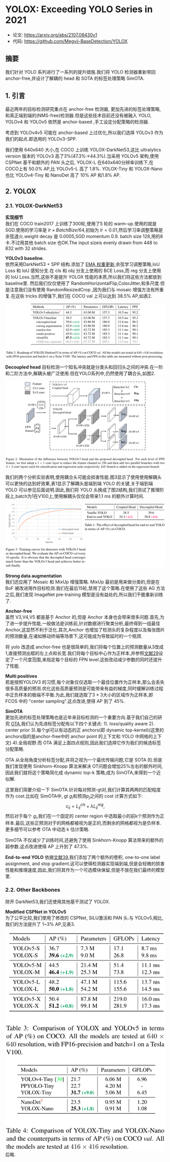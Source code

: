# YOLOX: Exceeding YOLO Series in 2021
- 论文: https://arxiv.org/abs/2107.08430v1
- 代码: https://github.com/Megvii-BaseDetection/YOLOX

## 摘要
我们针对 YOLO 系列进行了一系列的提升措施.我们将 YOLO 检测器重新带回 anchor-free,并设计了解耦的 head 和 SOTA 的标签处理策略 SimOTA.

## 1. 引言
最近两年的目标检测研究重点在 anchor-free 检测器, 更加先进的标签处理策略,和真正端到端的(NMS-free)检测器.但是这些技术目前还没有被融入 YOLO, YOLOv4 和 YOLOv5 依然是 anchor-based ,手工设定分配策略的检测器.

考虑到 YOLOv4v5 可能在 anchor-based 上过优化,所以我们选择 YOLOv3 作为我们的起点.即选用的 YOLOv3-SPP.

我们使用 640x640 大小,在 COCO 上训练 YOLOX-DarkNet53,这比 ultralytics version 版本的 YOLOv3 高了3%(47.3%->44.3%).当采用 YOLOv5 架构,使用 CSPNet 基干和额外的 PAN 头之后, YOLOX-L 在640x640分辨率训练下,在COCO上有 50.0% AP,比 YOLOv5-L 高了 1.8%. YOLOX-Tiny 和 YOLOX-Nano 也比 YOLOv4-Tiny 和 NanoDet 高了 10% AP 和1.8% AP.

## 2. YOLOX
### 2.1. YOLOX-DarkNet53
**实现细节**   
我们在 COCO train2017 上训练了300轮,使用了5 轮的 warm-up.使用的就是 SGD.使用的学习率是 $lr \times BatchBize/64$,初始为 $lr=0.01$,然后学习率调整策略是余弦退火.weight decay 是 0.0005,SGD momentum 0.9. batch size 128,用的8卡.不过用其他 batch size 也OK.The input sizeis evenly drawn from 448 to 832 with 32 strides.

**YOLOv3 baseline**.  
依然采用DarkNet53 + SPP 结构.添加了 [EMA 权重更新](),余弦学习调整策略,IoU Loss 和 IoU 感知分支.在 cls 和 obj 分支上使用的 BCE Loss,而 reg 分支上使用的 IoU Loss.当然,这些不是提升 YOLOX 性能的本质,所以我们将这些方法都放到 baseline里. 然后我们仅仅使用了 RandomHorizontalFlip,ColorJitter,和多尺度.但是注意我们没有使用 RandomResizedCrop ,因为我们与 mosaic 增强方法有所重复.在这些 tricks 的增强下,我们在 COCO val 上可以达到 38.5% AP,如表2.

![yolox_tab2](../Attachments/yolox_tab2.png)

**Decoupled head**
目标检测一个知名冲突就是分类头和回归头之间的冲突.在一阶和二阶方法中,解耦头被广泛使用.但在YOLO系列中,仍然使用了耦合头,如图2.

![yolox_fig2](../Attachments/yolox_fig2.png)

我们的两个分析实验表明,使用耦合头可能会损害性能.图3显示了使用使用解耦头可以更快的达到好效果,表1显示了解耦头是端到端 YOLO 的关键,关于端到端 YOLO 可以参见后面说明.因此,我们将 YOLO 头换成了图2结构,我们测试了推理阶段上,batch为1在V100上,使用解耦头仅仅会带来1.1 ms 的额外计算时间.

![yolox_fig3_tab1](../Attachments/yolox_fig3_tab1.png)

**Strong data augmentation**  
我们还应用了 Mosaic 和 MixUp 增强策略. MixUp 最初是用来做分类的,但是在 BoF 被改进用作目标检测.我们在最后15轮,禁用了这个策略.在使用了这些 AG 方法之后,我们发现 ImageNet pre-training 模型是没有益处的,所以我们干脆重新训练了.  

**Anchor-free**  
虽然 V3,V4,V5 都是基于 Anchor 的,但是 Anchor 本身也会带来很多问题.首先,为了进一步提升性能,一般做法是训练前,针对数据进行聚类分析,最终得到一组最佳 Anchor,这显然不利于泛化.其次,Anchor 也增加了检测头的复杂程度以及每张图片的预测数量,在诸如移动终端等场景下,这可能成为导致延时的一个瓶颈.

将 yolo 改造成 anchor-free 也是很简单的,我们将每个位置上的预测数量从3改成1,直接预测出框的左上点和长宽.我们将每个目标中心作为正样本,并参照[文献29](https://arxiv.org/abs/1904.01355)设定了一个尺度范围,来指定每个目标的 FPN level.这些改动减少参数的同时还提升了性能.  

**Multi positives**  
若是按照YOLOV3 的习惯,每个对象仅仅选取一个最佳位置作为正样本,那么会丢失很多高质量的预测.优化这些高质量预测是可能带来有益的梯度,同时缓解训练过程中正负样本的极端不平衡.为此,我们就选取了$3 \times 3$大小的区域作为正样本,即 FCOS 中的 "center sampling".这点改进,使得 AP 到了 45%.  

**SimOTA**  
更加先进的标签处理策略也是近年来目标检测的一个重要方向.基于我们自己的研究 [OTA](),我们认为先进标签分配有以下四个关键点: 1). loss/quality aware 2). center prior 3).每个gt可以有动态的正 anchors(即 dynamic top-kernel)(这里的 anchors指的是anchor-free中的 anchor point 的上下文和 YOLO 中网格的上下文) 4).全局视野.而 OTA 满足上面四点规则,因此我们选择它作为我们的候选标签分配策略.  

OTA 从全局角度分析标签分配,并将之视为一个最优传输问题,它是 SOTA 的.但是我们发现使用 Sinkhorn-Knopp 算法来解决 OT问题会增加25%左右的额外时间,因此我们就将这个策略简化成 dynamic top-k 策略,成为 SimOTA,来得到一个近似解.

这里我们简要介绍一下 SimOTA.针对每对预测-gt对,我们计算其两两的匹配程度作为 cost.比如在 SimOTA中, gt $g_i$和预测$p_j$之间的 cost 计算方式如下:
$$
c_{ij}=L_{ij}^{cls}+\lambda L_{ij}^{reg},   \tag{1}
$$
然后对于每个 $g_i$,我们在一个固定的 center region 中选取最小的前k个预测作为正样本.最后,这些正预测对于的网格都被视为是正的,而剩余的网格都视为是负样本.更多细节可以参考 OTA 中动态 k 估计策略.

SimOTA 不仅减少了训练时间,还避免了使用 Sinkhorn-Knopp 算法带来的额外的超参数.这点改进使得 AP 上升到了 47.3%.

**End-to-end YOLO**
依据[文献39](),我们添加了两个额外的卷积, one-to-one label assignment, and stop gradient.这可以使得检测器实现端到端,但是会轻微的损害性能和推理速度,因此,我们将其作为一个可选模块保留,但是不放在我们最终的模型里.  

### 2.2. Other Backbones
除开 DarkNet53,我们还使用其他基干测试了 YOLOX.

**Modified CSPNet in YOLOv5**   
为了公平比较,我们使用了修改的 CSPNet, SiLU激活和 PAN 头.与 YOLOv5,相比,我们的方法提升了 1~3% AP,见表3.

![yolox_tab3_tab4](../Attachments/yolox_tab3_tab4.png)
 后略.